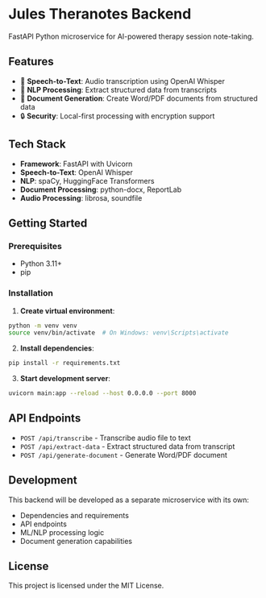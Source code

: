 # Jules Theranotes Backend

FastAPI Python microservice for AI-powered therapy session note-taking.

## Features

- 🎤 **Speech-to-Text**: Audio transcription using OpenAI Whisper
- 🧠 **NLP Processing**: Extract structured data from transcripts
- 📄 **Document Generation**: Create Word/PDF documents from structured data
- 🔒 **Security**: Local-first processing with encryption support

## Tech Stack

- **Framework**: FastAPI with Uvicorn
- **Speech-to-Text**: OpenAI Whisper
- **NLP**: spaCy, HuggingFace Transformers
- **Document Processing**: python-docx, ReportLab
- **Audio Processing**: librosa, soundfile

## Getting Started

### Prerequisites

- Python 3.11+
- pip

### Installation

1. **Create virtual environment**:

```bash
python -m venv venv
source venv/bin/activate  # On Windows: venv\Scripts\activate
```

2. **Install dependencies**:

```bash
pip install -r requirements.txt
```

3. **Start development server**:

```bash
uvicorn main:app --reload --host 0.0.0.0 --port 8000
```

## API Endpoints

- `POST /api/transcribe` - Transcribe audio file to text
- `POST /api/extract-data` - Extract structured data from transcript
- `POST /api/generate-document` - Generate Word/PDF document

## Development

This backend will be developed as a separate microservice with its own:

- Dependencies and requirements
- API endpoints
- ML/NLP processing logic
- Document generation capabilities

## License

This project is licensed under the MIT License.
